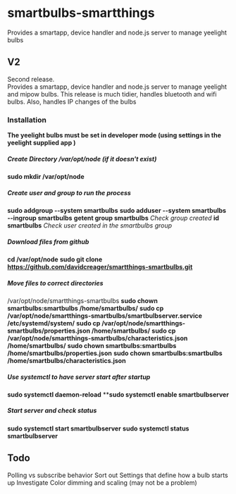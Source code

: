# smartbulbs-smartthings
Provides a smartapp, device handler and node.js server to manage yeelight bulbs
## V2
Second release.    
Provides a smartapp, device handler and node.js server to manage yeelight and mipow bulbs.
This release is much tidier, handles bluetooth and wifi bulbs.   Also, handles IP changes of the bulbs


### Installation
**The yeelight bulbs must be set in developer mode (using settings in the yeelight supplied app )**
##### Create Directory /var/opt/node **(if it doesn't exist)**
**sudo mkdir /var/opt/node**
##### Create user and group to run the process
**sudo addgroup --system smartbulbs**
**sudo adduser --system smartbulbs --ingroup smartbulbs**
**getent group smartbulbs** *Check group created*
**id smartbulbs** *Check user created in the smartbulbs group*
##### Download files from github
**cd /var/opt/node**
**sudo git clone https://github.com/davidcreager/smartthings-smartbulbs.git**
##### Move files to correct directories
/var/opt/node/smartthings-smartbulbs
**sudo chown smartbulbs:smartbulbs /home/smartbulbs/**
**sudo cp /var/opt/node/smartthings-smartbulbs/smartbulbserver.service /etc/systemd/system/**
**sudo cp /var/opt/node/smartthings-smartbulbs/properties.json /home/smartbulbs/**
**sudo cp /var/opt/node/smartthings-smartbulbs/characteristics.json /home/smartbulbs/**
**sudo chown smartbulbs:smartbulbs /home/smartbulbs/properties.json**
**sudo chown smartbulbs:smartbulbs /home/smartbulbs/characteristics.json**
##### Use systemctl to have server start after startup
**sudo systemctl daemon-reload**
****sudo systemctl enable smartbulbserver**
##### Start server and check status
**sudo systemctl start smartbulbserver**
**sudo systemctl status smartbulbserver**

## Todo
Polling vs subscribe behavior
Sort out Settings that define how a bulb starts up
Investigate Color dimming and scaling (may not be a problem)




